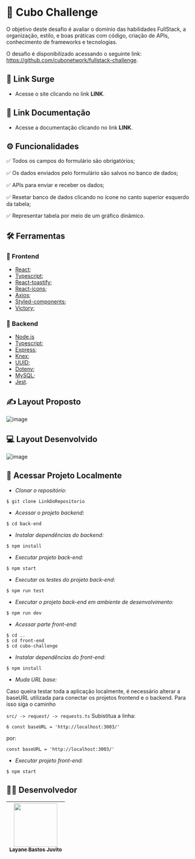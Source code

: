 # :scroll: Cubo Challenge

O objetivo deste desafio é avaliar o domínio das habilidades FullStack, a organização, estilo, e boas práticas com código, criação de APIs, conhecimento de frameworks e tecnologias.

O desafio é disponibilizado acessando o seguinte link: https://github.com/cubonetwork/fullstack-challenge.

## :link: Link Surge 
- Acesse o site clicando no link **LINK**.

## :link: Link Documentação
- Acesse a documentação clicando no link **LINK**.


## ⚙️ Funcionalidades
✅ Todos os campos do formulário são obrigatórios;

✅ Os dados enviados pelo formulário são salvos no banco de dados;

✅ APIs para enviar e receber os dados;

✅ Resetar banco de dados clicando no ícone no canto superior esquerdo da tabela;

✅ Representar tabela por meio de um gráfico dinâmico.

## :hammer_and_wrench: Ferramentas 
### 🍮 Frontend
- [React](https://pt-br.reactjs.org/);
- [Typescript](https://www.typescriptlang.org/docs/);
- [React-toastify](https://fkhadra.github.io/react-toastify/introduction/);
- [React-icons](https://react-icons.github.io/react-icons/);
- [Axios](https://axios-http.com/ptbr/docs/intro/);
- [Styled-components](https://styled-components.com/docs/);
- [Victory](https://formidable.com/open-source/victory/docs/);
### 🤵 Backend
- [Node.js](https://nodejs.dev/)
- [Typescript](https://www.typescriptlang.org/docs/);
- [Express](http://expressjs.com/);
- [Knex](http://knexjs.org/guide/);
- [UUID](https://www.npmjs.com/package/uuid);
- [Dotenv](https://www.npmjs.com/package/dotenv);
- [MySQL](https://dev.mysql.com/doc/);
- [Jest](https://jestjs.io/pt-BR/).

## ✍️ Layout Proposto

![image](https://user-images.githubusercontent.com/98998030/182635348-2c1baa99-0f68-48c3-8596-4330c1f021c1.png)

## :computer: Layout Desenvolvido

![image](https://user-images.githubusercontent.com/98998030/182630073-bbcfff83-355d-45fe-a9d1-7df8ab088df2.png)

## 📁 Acessar Projeto Localmente

- *Clonar o repositório:*

```
$ git clone LinkDoRepositorio
```

- *Acessar o projeto backend:*

```
$ cd back-end
```

- *Instalar dependências do backend:*

```
$ npm install
```

- *Executar projeto back-end:*

```
$ npm start
```
- *Executar os testes do projeto back-end:*

```
$ npm run test
```

- *Executar o projeto back-end em ambiente de desenvolvimento:*

```
$ npm run dev
```

- *Acessar parte front-end:*

```
$ cd ..
$ cd front-end
$ cd cubo-challenge
```

- *Instalar dependências do front-end:*

```
$ npm install
```

- *Muda URL base:*

Caso queira testar toda a aplicação localmente, é necessário alterar a baseURL utilizada para conectar os projetos frontend e o backend. Para isso siga o caminho

 ```src/ -> request/ -> requests.ts```
Subistitua a linha:

```
6 const baseURL = 'http://localhost:3003/'
```
por:
```
const baseURL = 'http://localhost:3003/'
```

- *Executar projeto front-end:*

```
$ npm start
```

## 👨‍💻 Desenvolvedor
[<img src="https://avatars.githubusercontent.com/u/50851374?v=4" width=115><br><sub>Layane Bastos Juvito</sub>](https://www.linkedin.com/in/layanebastos/) |
| :---: |
